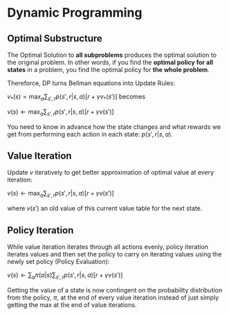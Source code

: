 # Dynamic Programming

## Optimal Substructure

The Optimal Solution to **all subproblems** produces the optimal solution to the original problem. In other words, if you find the **optimal policy for all states** in a problem, you find the optimal policy for **the whole problem**.

Thereforce, DP turns Bellman equations into Update Rules:

$v_*(s)= \max_a \sum_{s', r} p(s', r|s, a)[r + \gamma v_*(s')]$ becomes

$v(s) \leftarrow \max_a \sum_{s',r}p(s',r|s,a)[r+\gamma v(s')]$

You need to know in advance how the state changes and what rewards we get from performing each action in each state: $p(s',r|s,a)$.

## Value Iteration

Update $v$ iteratively to get better approximation of optimal value at every iteration:

$v(s) \leftarrow \max_a \sum_{s',r}p(s',r|s,a)[r+\gamma v(s')]$

where $v(s')$ an old value of this current value table for the next state.

## Policy Iteration

While value iteration iterates through all actions evenly, policy iteration iterates values and then set the policy to carry on iterating values using the newly set policy (Policy Evaluation):

$v(s) \leftarrow \sum_a\pi(a|s) \sum_{s',r}p(s',r|s,a)[r+\gamma v(s')]$

Getting the value of a state is now contingent on the probabiilty distribution from the policy, $\pi$, at the end of every value iteration instead of just simply getting the max at the end of value iterations.